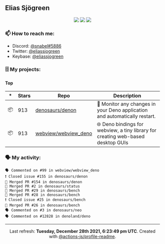 ## Elias Sjögreen

<p align="center">
  <img src="https://img.shields.io/badge/🎂-dec. 2003-success" />
  <img src="https://img.shields.io/badge/🌎-Stockholm-informational" />
  <img src="https://img.shields.io/badge/👦-He/Him-informational" />
</p>

### 📫 How to reach me:

- Discord: [@snabel#5886](https://discord.com/users/267978757799673866)
- Twitter: [@eliassjogreen](https://twitter.com/eliassjogreen)
- Keybase: [@eliassjogreen](https://keybase.io/eliassjogreen)

### 🗄 My projects:

#### Top
|*|Stars|Repo|Description|
|---|---|---|---|
| 📦 | 913 | [denosaurs/denon](https://github.com/denosaurs/denon) | 👀 Monitor any changes in your Deno application and automatically restart. |
| 📦 | 913 | [webview/webview_deno](https://github.com/webview/webview_deno) | 🌐 Deno bindings for webview, a tiny library for creating web-based desktop GUIs |

### 🗣 My activity:

```
🗣 Commented on #99 in webview/webview_deno
❗️ Closed issue #155 in denosaurs/denon
🎉 Merged PR #154 in denosaurs/denon
🎉 Merged PR #2 in denosaurs/status
🎉 Merged PR #29 in denosaurs/bench
🎉 Merged PR #28 in denosaurs/bench
❗️ Closed issue #25 in denosaurs/bench
🎉 Merged PR #26 in denosaurs/bench
🗣 Commented on #3 in denosaurs/neo
🗣 Commented on #12828 in denoland/deno
```

------------
<p align="center">Last refresh: <b>Tuesday, December 28th 2021, 6:23:49 pm UTC</b>. Created with <a href=https://github.com/marketplace/actions/profile-readme>@actions-js/profile-readme</a>.</p>
